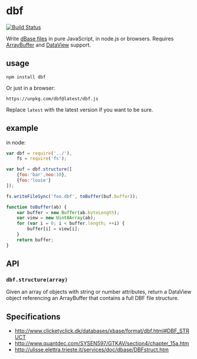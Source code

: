 # dbf

[![Build Status](https://travis-ci.org/mapbox/dbf.svg?branch=master)](https://travis-ci.org/mapbox/dbf)

Write [dBase files](https://en.wikipedia.org/wiki/DBase) in pure JavaScript,
in node.js or browsers. Requires [ArrayBuffer](https://developer.mozilla.org/en-US/docs/Web/API/ArrayBuffer)
and [DataView](https://developer.mozilla.org/en-US/docs/Web/API/DataView)
support.

## usage

```
npm install dbf
```

Or just in a browser:

    https://unpkg.com/dbf@latest/dbf.js

Replace `latest` with the latest version if you want to be sure.

## example

in node:

```js
var dbf = require('../'),
    fs = require('fs');

var buf = dbf.structure([
    {foo:'bar',noo:10},
    {foo:'louie'}
]);

fs.writeFileSync('foo.dbf', toBuffer(buf.buffer));

function toBuffer(ab) {
    var buffer = new Buffer(ab.byteLength);
    var view = new Uint8Array(ab);
    for (var i = 0; i < buffer.length; ++i) {
        buffer[i] = view[i];
    }
    return buffer;
}
```

## API

### `dbf.structure(array)`

Given an array of objects with string or number attributes, return
a DataView object referencing an ArrayBuffer that contains a full DBF
file structure.

## Specifications

* http://www.clicketyclick.dk/databases/xbase/format/dbf.html#DBF_STRUCT
* http://www.quantdec.com/SYSEN597/GTKAV/section4/chapter_15a.htm
* http://ulisse.elettra.trieste.it/services/doc/dbase/DBFstruct.htm
